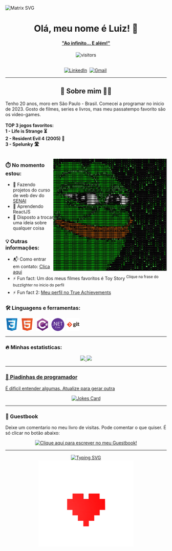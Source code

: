 ![Matrix SVG](https://raw.githubusercontent.com/rodrigograca31/rodrigograca31/master/matrix.svg)

  <h1 align="center"><b>Olá, meu nome é Luiz! 👋</b></h1>


<p>
  <h4 align="center" ><a href="https://www.youtube.com/watch?v=gxf8tXpFKhw">"Ao infinito… E além!"</a></h4>
</p>

<p align="center">
    <img align="center" alt="visitors" src="https://profile-counter.glitch.me/LuizHen527/count.svg" />
</p>

<p align="center">
<br>
<a href="https://www.linkedin.com/in/luiz-henrique-16571926a/"><img src="https://img.shields.io/badge/linkedin-%230077B5.svg?&style=for-the-badge&logo=linkedin&logoColor=white" alt="LinkedIn" /></a>&nbsp;
<a href="mailto:luiz.henrique31415@gmail.com?subject=Oi%20Luiz"><img src="https://img.shields.io/badge/gmail-%23D14836.svg?&style=for-the-badge&logo=gmail&logoColor=white" alt="Gmail"/></a>&nbsp;
</p>

<hr>

<h2 align="center"> 🤔 Sobre mim 👨‍💻 </h2>

Tenho 20 anos, moro em São Paulo - Brasil. Comecei a programar no inicio de 2023. Gosto de filmes, series e livros, mas meu passatempo favorito são os video-games.<br> 
<br/> <b>TOP 3 jogos favoritos:</b> <br/> <b>1 - Life is Strange :hourglass_flowing_sand:</b></br> <b>2 - Resident Evil 4 (2005) :european_castle:</b> <br/> <b>3 - Spelunky :motorway:</b> <br> 
<br/>

<img align="right" height="350px" alt="GIF" src="https://github.com/LuizHen527/LuizHen527/blob/main/assets/anonymous-pepe.gif" />


### 	:stopwatch: No momento estou:
- 🔭 Fazendo projetos do curso de web dev do [SENAI](https://github.com/senai-desenvolvimento)
- 🌱 Aprendendo ReactJS
- 💬 Disposto a trocar uma ideia sobre qualquer coisa

### :bulb: Outras informações:
- 📬 Como entrar em contato: [Clica aqui](https://www.linkedin.com/in/luiz-henrique-16571926a/)
- ⚡ Fun fact: Um dos meus filmes favoritos é Toy Story <sup>Clique na frase do buzzlighter no inicio do perfil</sup>
- ⚡ Fun fact 2: [Meu perfil no True Achievements](https://www.trueachievements.com/gamer/luiz+henrique79) 

### :hammer_and_wrench: Linguagens e ferramentas:
<div>
  <img src="https://github.com/devicons/devicon/blob/master/icons/css3/css3-original.svg"  title="CSS3" alt="CSS" width="40" height="40"/>&nbsp;
  <img src="https://github.com/devicons/devicon/blob/master/icons/html5/html5-original.svg" title="HTML5" alt="HTML" width="40" height="40"/>&nbsp;
  <img src="https://github.com/devicons/devicon/blob/master/icons/csharp/csharp-original.svg" title="CSharp" alt="CSharp" width="40" height="40"/>&nbsp;
  <img src="https://github.com/devicons/devicon/blob/master/icons/dotnetcore/dotnetcore-original.svg" title="DotNetCore" alt="DotNetCore" width="40" height="40"/>&nbsp;
  <img src="https://github.com/devicons/devicon/blob/master/icons/git/git-original-wordmark.svg" title="Git" **alt="Git" width="40" height="40"/>
</div>

---

### :fire: Minhas estatisticas:
<a href="https://github.com/LuizHen527">
<div align="center">
<img height="180em" src="https://github-readme-stats.vercel.app/api?username=LuizHen527&show_icons=true&count_private=true&ring_color=16FF00&title_color=16FF00&icon_color=16FF00&rank-circle_color=16FF00&text_color=ffffff&bg_color=000000"/> 
<img  height="180em" src="https://github-readme-stats.vercel.app/api/top-langs/?username=LuizHen527&layout=donut&title_color=16FF00&text_color=ffffff&bg_color=000000"/> 
</div>

---

### :zany_face: Piadinhas de programador

É dificil entender algumas. Atualize para gerar outra
<div align="center">
<a href="https://github.com/ABSphreak/readme-jokes">
        <img src="https://readme-jokes.vercel.app/api?theme=tokyonight&hideBorder" alt="Jokes Card" />
</a>
</div>

---

###	:book: Guestbook

Deixe um comentario no meu livro de visitas. Pode comentar o que quiser. É só clicar no botão abaixo:

<p align="center">
  <a href="https://gist.github.com/LuizHen527/455dc3337fa0c0646373bc10cac0a705">
    <img src="https://gist.github.com/LuizHen527/455dc3337fa0c0646373bc10cac0a705/raw/7d0a8cef00f9e221e304e7c43e2990848dc5b288/signguestbook.gif" alt="Clique aqui para escrever no meu Guestbook!">
  </a>
</p>

---

<div align="center">
<a href="https://git.io/typing-svg"><img src="https://readme-typing-svg.demolab.com?font=Martian+Mono&pause=1000&color=245953&center=true&width=435&lines=Obrigado+pela+visita+!;Aproveita+e+segue+o+pai+LOL" alt="Typing SVG" /></a>
</div>
<div align="center">
<img height="270px" alt="GIF" src="https://github.com/LuizHen527/LuizHen527/blob/main/assets/coracao.gif" />
</div>
